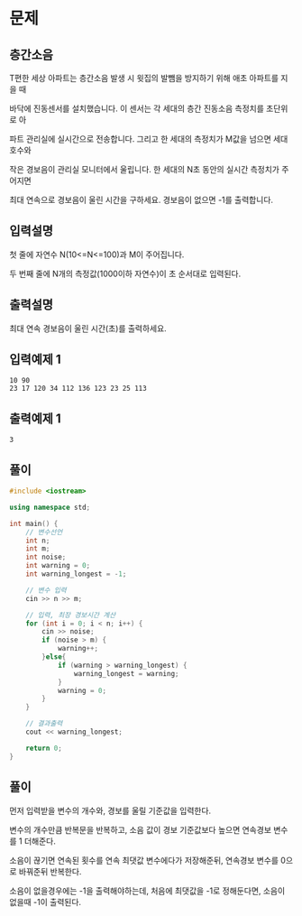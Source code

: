 # 문제

##  층간소음

T편한 세상 아파트는 층간소음 발생 시 윗집의 발뺌을 방지하기 위해 애초 아파트를 지을 때 

바닥에 진동센서를 설치했습니다. 이 센서는 각 세대의 층간 진동소음 측정치를 초단위로 아

파트 관리실에 실시간으로 전송합니다. 그리고 한 세대의 측정치가 M값을 넘으면 세대호수와 

작은 경보음이 관리실 모니터에서 울립니다. 한 세대의 N초 동안의 실시간 측정치가 주어지면 

최대 연속으로 경보음이 울린 시간을 구하세요. 경보음이 없으면 -1를 출력합니다.


## 입력설명

첫 줄에 자연수 N(10<=N<=100)과 M이 주어집니다.

두 번째 줄에 N개의 측정값(1000이하 자연수)이 초 순서대로 입력된다.

## 출력설명

최대 연속 경보음이 울린 시간(초)를 출력하세요.


## 입력예제 1

```
10 90
23 17 120 34 112 136 123 23 25 113

```



## 출력예제 1

```
3

```



## 풀이


```c++
#include <iostream>

using namespace std;

int main() {
	// 변수선언
	int n;
	int m;
	int noise;
	int warning = 0;
	int warning_longest = -1;

	// 변수 입력 
	cin >> n >> m;

	// 입력, 최장 경보시간 계산
	for (int i = 0; i < n; i++) {
		cin >> noise;
		if (noise > m) {
			warning++;
		}else{
			if (warning > warning_longest) {
				warning_longest = warning;
			}
			warning = 0;
		}
	}

	// 결과출력
	cout << warning_longest;

	return 0;
}
```

## 풀이

 먼저 입력받을 변수의 개수와, 경보를 울릴 기준값을 입력한다.

 변수의 개수만큼 반복문을 반복하고, 소음 값이 경보 기준값보다 높으면 연속경보 변수를 1 더해준다.

 소음이 끊기면 연속된 횟수를 연속 최댓값 변수에다가 저장해준뒤, 연속경보 변수를 0으로 바꿔준뒤 반복한다.

 소음이 없을경우에는 -1을 출력해야하는데, 처음에 최댓값을 -1로 정해둔다면, 소음이 없을때 -1이 출력된다.